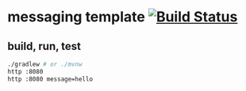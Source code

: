 # messaging template [![Build Status](https://travis-ci.org/daggerok/spring-integration-5-examples.svg?branch=master)](https://travis-ci.org/daggerok/spring-integration-5-examples)

## build, run, test

```bash
./gradlew # or ./mvnw
http :8080
http :8080 message=hello
```
